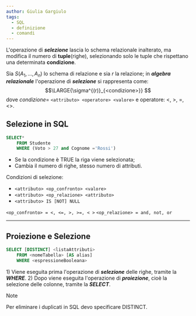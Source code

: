 ```yaml
---
author: Giulia Gargiulo
tags:
  - SQL
  - definizione
  - comandi
---
```

L'operazione di ***selezione*** lascia lo schema relazionale inalterato, ma modifica il numero di **tuple**(righe), selezionando solo le tuple che rispettano una determinata **condizione**.

Sia $S(A_{1}, \dots,A_{n})$ lo schema di relazione e sia $r$ la relazione; in ***algebra relazionale*** l'operazione di ***selezione*** si rappresenta come:
$$\LARGE{\sigma^{(r)}_{<condizione>}} $$ dove $condizione$= `<attributo> <operatore> <valore>` e operatore: <, >, =, <>.

## Selezione in SQL
```SQL
SELECT*
	FROM Studente
	WHERE (Voto > 27 and Cognome ='Rossi')
```
- Se la condizione è TRUE la riga viene selezionata;
- Cambia il numero di righe, stesso numero di attributi.

Condizioni di selezione:
- `<attributo> <op_confronto> <valore>`
- `<attributo> <op_relazione> <attributo>`
- `<attributo> IS [NOT] NULL`

`<op_confronto> = <, <=, >, >=, < >`
`<op_relazione> = and, not, or`

---
## Proiezione e Selezione
```SQL
SELECT [DISTINCT] <listaAttributi>
	FROM <nomeTabella> [AS alias]
	WHERE <espressioneBooleana>
```
$1)$ Viene eseguita prima l'operazione di ***selezione*** delle righe, tramite la ***WHERE***.
$2)$ Dopo viene eseguita l'operazione di ***proiezione***, cioè la selezione delle colonne, tramite la ***SELECT***.

>[!Note]
>Per eliminare i duplicati in SQL devo specificare DISTINCT.
